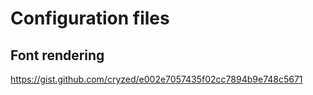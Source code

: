 # Configuration files

## Font rendering

https://gist.github.com/cryzed/e002e7057435f02cc7894b9e748c5671
